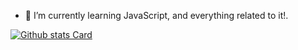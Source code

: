 
<!--
### Hi there 👋
**mohamedLazyBob/mohamedLazyBob** is a ✨ _special_ ✨ repository because its `README.md` (this file) appears on your GitHub profile.

Here are some ideas to get you started:

- 🔭 I’m currently working on ...
- 🌱 I’m currently learning ...
- 👯 I’m looking to collaborate on ...
- 🤔 I’m looking for help with ...
- 💬 Ask me about ...
- 📫 How to reach me: ...
- 😄 Pronouns: ...
- ⚡ Fun fact: ...
-->
- 🌱 I’m currently learning JavaScript, and everything related to it!.


<!-- GitHub Stats Card      -->
<a href="https://github.com/mohamedLazyBob">
  <img align="center" alt="Github stats Card" src="https://github-readme-stats.vercel.app/api?username=mohamedLazyBob&line_height=40&show_icons=true&theme=dark" />
</a>

<!-- Top Languages Card      -->
<!-- <a href="">
  <img align="center" alt="Top Language Card" src="https://github-readme-stats.vercel.app/api/top-langs/?username=mohamedLazyBob&theme=dark" />
</a> -->

<!-- 42Network card: the dark theme version -->
<!--
    <a href="https://github.com/mohouyizme/1337-readme">
      <img aligne="center" alt="1337 readme" height="490" src="https://1337-readme.vercel.app/api/profile?cursus=42&dark=true&login=mzaboub" />
    </a>
-->


<!-- GitHub Extra Pins       -->
<!--
<a href="https://github.com/anuraghazra/github-readme-stats">
  <img align="center" src="https://github-readme-stats.vercel.app/api/pin/?username=anuraghazra&repo=github-readme-stats" />
</a>
<a href="https://github.com/anuraghazra/convoychat">
  <img align="center" src="https://github-readme-stats.vercel.app/api/pin/?username=anuraghazra&repo=convoychat" />
</a>
-->

